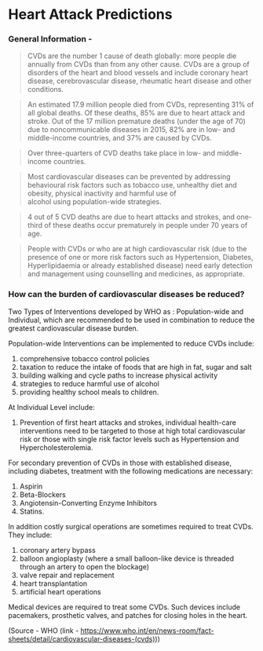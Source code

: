 # Heart Attack Predictions








### General Information -

> CVDs are the number 1 cause of death globally: more people die annually from CVDs than from any other cause. CVDs are a group of disorders of the heart and blood vessels and include coronary heart disease, cerebrovascular disease, rheumatic heart disease and other conditions.

> An estimated 17.9 million people died from CVDs, representing 31% of all global deaths. Of these deaths, 85% are due to heart attack and stroke. Out of the 17 million premature deaths (under the age of 70) due to noncommunicable diseases in 2015, 82% are in low- and middle-income countries, and 37% are caused by CVDs.

> Over three-quarters of CVD deaths take place in low- and middle-income countries.

> Most cardiovascular diseases can be prevented by addressing behavioural risk factors such as tobacco use, unhealthy diet and obesity, physical inactivity and harmful use of  
  alcohol using population-wide strategies.

> 4 out of 5 CVD deaths are due to heart attacks and strokes, and one-third of these deaths occur prematurely in people under 70 years of age.

> People with CVDs or who are at high cardiovascular risk (due to the presence of one or more risk factors such as Hypertension, Diabetes, Hyperlipidaemia or already established disease) need early detection and management using counselling and medicines, as appropriate.

### How can the burden of cardiovascular diseases be reduced?

Two Types of Interventions developed by WHO as : Population-wide and Individual, which are recommended to be used in combination to reduce the greatest cardiovascular disease burden.

Population-wide Interventions can be implemented to reduce CVDs include:

  1. comprehensive tobacco control policies
  2. taxation to reduce the intake of foods that are high in fat, sugar and salt
  3. building walking and cycle paths to increase physical activity
  4. strategies to reduce harmful use of alcohol
  5. providing healthy school meals to children.

At Individual Level include:
  1. Prevention of first heart attacks and strokes, individual health-care interventions need to be targeted to those at high total cardiovascular risk or those with single risk factor levels such as Hypertension and Hypercholesterolemia. 
  
For secondary prevention of CVDs in those with established disease, including diabetes, treatment with the following medications are necessary:

  1. Aspirin
  2. Beta-Blockers
  3. Angiotensin-Converting Enzyme Inhibitors
  4. Statins.

In addition costly surgical operations are sometimes required to treat CVDs. They include:

  1. coronary artery bypass
  2. balloon angioplasty (where a small balloon-like device is threaded through an artery to open the blockage)
  3. valve repair and replacement
  4. heart transplantation
  5. artificial heart operations

Medical devices are required to treat some CVDs. Such devices include pacemakers, prosthetic valves, and patches for closing holes in the heart.

(Source - WHO (link - https://www.who.int/en/news-room/fact-sheets/detail/cardiovascular-diseases-(cvds)))

